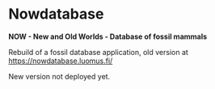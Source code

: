 # Nowdatabase

**NOW - New and Old Worlds - Database of fossil mammals**

Rebuild of a fossil database application, old version at https://nowdatabase.luomus.fi/ 

New version not deployed yet.
